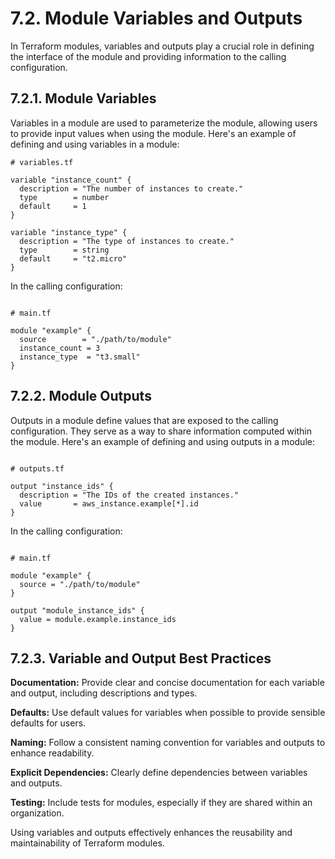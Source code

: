# 7.2. Module Variables and Outputs

In Terraform modules, variables and outputs play a crucial role in defining the interface of the module and providing information to the calling configuration.

## 7.2.1. Module Variables

Variables in a module are used to parameterize the module, allowing users to provide input values when using the module. Here's an example of defining and using variables in a module:

```hcl
# variables.tf

variable "instance_count" {
  description = "The number of instances to create."
  type        = number
  default     = 1
}

variable "instance_type" {
  description = "The type of instances to create."
  type        = string
  default     = "t2.micro"
}
```

In the calling configuration:

```hcl

# main.tf

module "example" {
  source        = "./path/to/module"
  instance_count = 3
  instance_type  = "t3.small"
}
```

## 7.2.2. Module Outputs

Outputs in a module define values that are exposed to the calling configuration. They serve as a way to share information computed within the module. Here's an example of defining and using outputs in a module:

```hcl

# outputs.tf

output "instance_ids" {
  description = "The IDs of the created instances."
  value       = aws_instance.example[*].id
}
```

In the calling configuration:

```hcl

# main.tf

module "example" {
  source = "./path/to/module"
}

output "module_instance_ids" {
  value = module.example.instance_ids
}
```

## 7.2.3. Variable and Output Best Practices

**Documentation:** Provide clear and concise documentation for each variable and output, including descriptions and types.

**Defaults:** Use default values for variables when possible to provide sensible defaults for users.

**Naming:** Follow a consistent naming convention for variables and outputs to enhance readability.

**Explicit Dependencies:** Clearly define dependencies between variables and outputs.

**Testing:** Include tests for modules, especially if they are shared within an organization.

Using variables and outputs effectively enhances the reusability and maintainability of Terraform modules.
